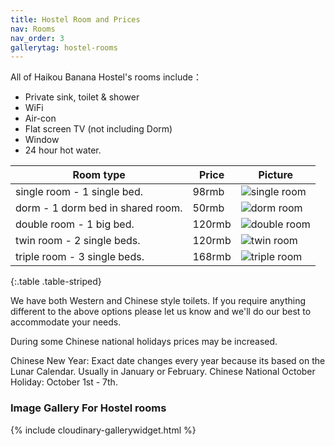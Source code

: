 ```yaml
---
title: Hostel Room and Prices
nav: Rooms
nav_order: 3
gallerytag: hostel-rooms
---
```


All of Haikou Banana Hostel's rooms include：

- Private sink, toilet & shower
- WiFi
- Air-con
- Flat screen TV (not including Dorm)
- Window
- 24 hour hot water.


| Room type | Price | Picture |
| --- | --- |---|
| single room - 1 single bed. | 98rmb | ![single room](https://res.cloudinary.com/dfjb9p5ri/image/upload/h_300/v1616906829/hostel-rooms/Single-room_bbigee.jpg) |
| dorm - 1 dorm bed in shared room. | 50rmb | ![dorm room](https://res.cloudinary.com/dfjb9p5ri/image/upload/h_300/v1616906780/hostel-rooms/male_dorm_room_bafwht.jpg) |
| double room - 1 big bed. | 120rmb | ![double room](https://res.cloudinary.com/dfjb9p5ri/image/upload/h_300/v1616906884/hostel-rooms/double_room_xnmjo9.jpg) |
| twin room - 2 single beds.| 120rmb | ![twin room](https://res.cloudinary.com/dfjb9p5ri/image/upload/h_300/v1616906845/hostel-rooms/twin_room_kpnl6m.jpg) |
| triple room - 3 single beds.| 168rmb | ![triple room](https://res.cloudinary.com/dfjb9p5ri/image/upload/h_300/v1616906936/hostel-rooms/triple_room_p1xvm9.jpg) |
{:.table .table-striped}

We have both Western and Chinese style toilets. If you require anything different to the above options please let us know and we'll do our best to accommodate your needs. 

During some Chinese national holidays prices may be increased.

Chinese New Year: Exact date changes every year because its based on the Lunar Calendar. Usually in January or February.
Chinese National October Holiday: October 1st - 7th.


### Image Gallery For Hostel rooms

{% include cloudinary-gallerywidget.html %}

